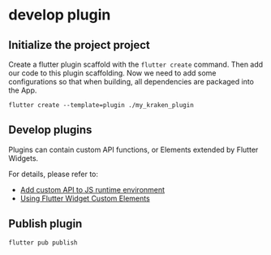 # develop plugin

## Initialize the project project

Create a flutter plugin scaffold with the `flutter create` command. Then add our code to this plugin scaffolding. Now we need to add some configurations so that when building, all dependencies are packaged into the App.

```shell
flutter create --template=plugin ./my_kraken_plugin
```

## Develop plugins

Plugins can contain custom API functions, or Elements extended by Flutter Widgets.

For details, please refer to:

- [Add custom API to JS runtime environment](/en-US/guide/advanced/custom-js-api)
- [Using Flutter Widget Custom Elements](/en-US/guide/advanced/widget-custom-element)

## Publish plugin

```shell
flutter pub publish
```
